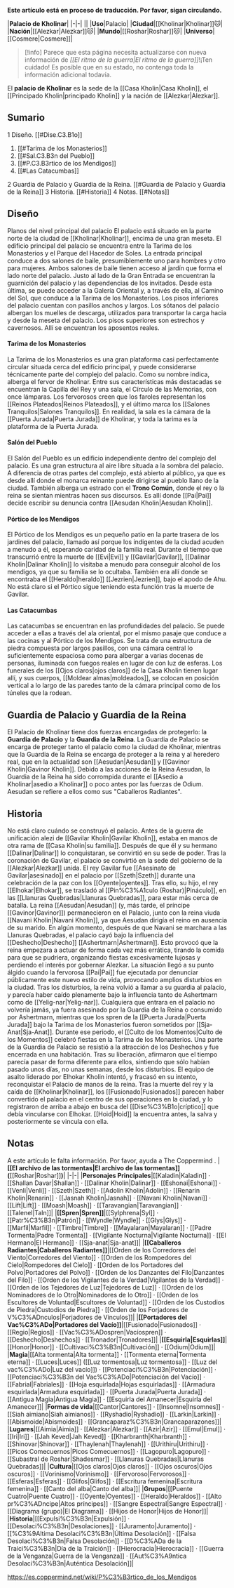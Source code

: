 **Este artículo está en proceso de traducción. Por favor, sigan circulando.**


|**Palacio de Kholinar**|
|-|-|
||
|**Uso**|Palacio|
|**Ciudad**|[[Kholinar\|Kholinar]]🐱︎|
|**Nación**|[[Alezkar\|Alezkar]]🐱︎|
|**Mundo**|[[Roshar\|Roshar]]🐱︎|
|**Universo**|[[Cosmere\|Cosmere]]|

> [!info] Parece que esta página necesita actualizarse con nueva información de *[[El ritmo de la guerra\|El ritmo de la guerra]]*!¡Ten cuidado! Es posible que en su estado, no contenga toda la información adicional todavía.

El **palacio de Kholinar** es la sede de la [[Casa Kholin\|Casa Kholin]], el [[Principado Kholin\|principado Kholin]] y la nación de [[Alezkar\|Alezkar]].

## Sumario

1 Diseño. [[#Dise.C3.B1o]] 

1. [[#Tarima de los Monasterios]] 
1. [[#Sal.C3.B3n del Pueblo]] 
1. [[#P.C3.B3rtico de los Mendigos]] 
1. [[#Las Catacumbas]] 


2 Guardia de Palacio y Guardia de la Reina. [[#Guardia de Palacio y Guardia de la Reina]] 
3 Historia. [[#Historia]] 
4 Notas. [[#Notas]] 


## Diseño
  Planos del nivel principal del palacio
El palacio está situado en la parte norte de la ciudad de [[Kholinar\|Kholinar]], encima de una gran meseta.
El edificio principal del palacio se encuentra entre la Tarima de los Monasterios y el Parque del Hacedor de Soles. La entrada principal conduce a dos salones de baile, presumiblemente uno para hombres y otro para mujeres. Ambos salones de baile tienen acceso al jardín que forma el lado norte del palacio. Justo al lado de la Gran Entrada se encuentran la guarnición del palacio y las dependencias de los invitados. Desde esta última, se puede acceder a la Galería Oriental y, a través de ella, al Camino del Sol, que conduce a la Tarima de los Monasterios.
Los pisos inferiores del palacio cuentan con pasillos anchos y largos. Los sótanos del palacio albergan los muelles de descarga, utilizados para transportar la carga hacia y desde la meseta del palacio. Los pisos superiores son estrechos y cavernosos. Allí se encuentran los aposentos reales.

#### Tarima de los Monasterios
La Tarima de los Monasterios es una gran plataforma casi perfectamente circular situada cerca del edificio principal, y puede considerarse técnicamente parte del complejo del palacio. Como su nombre indica, alberga el fervor de Kholinar. Entre sus características más destacadas se encuentran la Capilla del Rey y una sala, el Círculo de las Memorias, con once lámparas. Los fervorosos creen que los faroles representan los [[Reinos Plateados\|Reinos Plateados]], y el último marca los [[Salones Tranquilos\|Salones Tranquilos]].
En realidad, la sala es la cámara de la [[Puerta Jurada\|Puerta Jurada]] de Kholinar, y toda la tarima es la plataforma de la Puerta Jurada.

#### Salón del Pueblo
El Salón del Pueblo es un edificio independiente dentro del complejo del palacio. Es una gran estructura al aire libre situada a la sombra del palacio. A diferencia de otras partes del complejo, está abierto al público, ya que es desde allí donde el monarca reinante puede dirigirse al pueblo llano de la ciudad. También alberga un estrado con el **Trono Común**, donde el rey o la reina se sientan mientras hacen sus discursos. Es allí donde [[Pai\|Pai]] decide escribir su denuncia contra [[Aesudan Kholin\|Aesudan Kholin]].

#### Pórtico de los Mendigos
El Pórtico de los Mendigos es un pequeño patio en la parte trasera de los jardines del palacio, llamado así porque los indigentes de la ciudad acuden a menudo a él, esperando caridad de la familia real. Durante el tiempo que transcurrió entre la muerte de [[Evi\|Evi]] y [[Gavilar\|Gavilar]], [[Dalinar Kholin\|Dalinar Kholin]] lo visitaba a menudo para conseguir alcohol de los mendigos, ya que su familia se lo ocultaba. También era allí donde se encontraba el [[Heraldo\|heraldo]] [[Jezrien\|Jezrien]], bajo el apodo de Ahu. No está claro si el Pórtico sigue teniendo esta función tras la muerte de Gavilar.

#### Las Catacumbas
Las catacumbas se encuentran en las profundidades del palacio. Se puede acceder a ellas a través del ala oriental, por el mismo pasaje que conduce a las cocinas y al Pórtico de los Mendigos. Se trata de una estructura de piedra compuesta por largos pasillos, con una cámara central lo suficientemente espaciosa como para albergar a varias docenas de personas, iluminada con fuegos reales en lugar de con luz de esferas. Los funerales de los [[Ojos claros\|ojos claros]] de la Casa Kholin tienen lugar allí, y sus cuerpos, [[Moldear almas\|moldeados]], se colocan en posición vertical a lo largo de las paredes tanto de la cámara principal como de los túneles que la rodean.

## Guardia de Palacio y Guardia de la Reina
El Palacio de Kholinar tiene dos fuerzas encargadas de protegerlo: la **Guardia de Palacio** y la **Guardia de la Reina**. La Guardia de Palacio se encarga de proteger tanto el palacio como la ciudad de Kholinar, mientras que la Guardia de la Reina se encarga de proteger a la reina y al heredero real, que en la actualidad son [[Aesudan\|Aesudan]] y [[Gavinor Kholin\|Gavinor Kholin]].
Debido a las acciones de la Reina Aesudan, la Guardia de la Reina ha sido corrompida durante el [[Asedio a Kholinar\|asedio a Kholinar]] o poco antes por las fuerzas de Odium. Aesudan se refiere a ellos como sus "Caballeros Radiantes".

## Historia
No está claro cuándo se construyó el palacio. Antes de la guerra de unificación alezi de [[Gavilar Kholin\|Gavilar Kholin]], estaba en manos de otra rama de [[Casa Kholin\|su familia]]. Después de que él y su hermano [[Dalinar\|Dalinar]] lo conquistaran, se convirtió en su sede de poder. Tras la coronación de Gavilar, el palacio se convirtió en la sede del gobierno de la [[Alezkar\|Alezkar]] unida.
El rey Gavilar fue [[Asesinato de Gavilar\|asesinado]] en el palacio por [[Szeth\|Szeth]] durante una celebración de la paz con los [[Oyente\|oyentes]]. Tras ello, su hijo, el rey [[Elhokar\|Elhokar]], se trasladó al [[Pin%C3%A1culo (Roshar)\|Pináculo]], en las [[Llanuras Quebradas\|Llanuras Quebradas]], para estar más cerca de batalla. La reina [[Aesudan\|Aesudan]] (y, más tarde, el príncipe [[Gavinor\|Gavinor]]) permanecieron en el Palacio, junto con la reina viuda [[Navani Kholin\|Navani Kholin]], ya que Aesudan dirigía el reino en ausencia de su marido.
En algún momento, después de que Navani se marchara a las Llanuras Quebradas, el palacio cayó bajo la influencia del [[Deshecho\|Deshecho]] [[Ashertmarn\|Ashertmarn]]. Esto provocó que la reina empezara a actuar de forma cada vez más errática, tirando la comida para que se pudriera, organizando fiestas excesivamente lujosas y perdiendo el interés por gobernar Alezkar. La situación llegó a su punto álgido cuando la fervorosa [[Pai\|Pai]] fue ejecutada por denunciar públicamente este nuevo estilo de vida, provocando amplios disturbios en la ciudad.
Tras los disturbios, la reina volvió a llamar a su guardia al palacio, y parecía haber caído plenamente bajo la influencia tanto de Ashertmarn como de [[Yelig-nar\|Yelig-nar]]. Cualquiera que entrara en el palacio no volvería jamás, ya fuera asesinado por la Guardia de la Reina o consumido por Ashertmarn, mientras que los spren de la [[Puerta Jurada\|Puerta Jurada]] bajo la Tarima de los Monasterios fueron sometidos por [[Sja-Anat\|Sja-Anat]]. Durante ese periodo, el [[Culto de los Momentos\|Culto de los Momentos]] celebró fiestas en la Tarima de los Monasterios. Una parte de la Guardia de Palacio se resistió a la atracción de los Deshechos y fue encerrada en una habitación. Tras su liberación, afirmaron que el tiempo parecía pasar de forma diferente para ellos, sintiendo que sólo habían pasado unos días, no unas semanas, desde los disturbios.
El equipo de asalto liderado por Elhokar Kholin intentó, y fracasó en su intento, reconquistar el Palacio de manos de la reina. Tras la muerte del rey y la caída de [[Kholinar\|Kholinar]], los [[Fusionado\|Fusionados]] parecen haber convertido el palacio en el centro de sus operaciones en la ciudad, y lo registraron de arriba a abajo en busca del [[Dise%C3%B1o\|críptico]] que debía vincularse con Elhokar.  [[Hoid\|Hoid]] la encuentra antes, la salva y posteriormente se vincula con ella.

## Notas

A este artículo le falta información. Por favor, ayuda a The Coppermind .
|**[[El archivo de las tormentas\|El archivo de las tormentas]] (**[[Roshar\|Roshar]]**)**|
|-|-|
|**Personajes Principales**|[[Kaladin\|Kaladin]] · [[Shallan Davar\|Shallan]] · [[Dalinar Kholin\|Dalinar]] · [[Eshonai\|Eshonai]] · [[Venli\|Venli]] · [[Szeth\|Szeth]] · [[Adolin Kholin\|Adolin]] · [[Renarin Kholin\|Renarin]] · [[Jasnah Kholin\|Jasnah]] · [[Navani Kholin\|Navani]] · [[Lift\|Lift]] · [[Moash\|Moash]] · [[Taravangian\|Taravangian]] · [[Talenel\|Taln]]|
|**[[Spren\|Spren]]**|[[Sylphrena\|Syl]] · [[Patr%C3%B3n\|Patrón]] · [[Wyndle\|Wyndle]] · [[Glys\|Glys]] · [[Marfil\|Marfil]] · [[Timbre\|Timbre]] · [[Mayalaran\|Mayalaran]] · [[Padre Tormenta\|Padre Tormenta]] · [[Vigilante Nocturna\|Vigilante Nocturna]] · [[El Hermano\|El Hermano]] · [[Sja-anat\|Sja-anat]]|
|**[[Caballeros Radiantes\|Caballeros Radiantes]]**|[[Orden de los Corredores del Viento\|Corredores del Viento]] · [[Orden de los Rompedores del Cielo\|Rompedores del Cielo]] · [[Orden de los Portadores del Polvo\|Portadores del Polvo]] · [[Orden de los Danzantes del Filo\|Danzantes del Filo]] · [[Orden de los Vigilantes de la Verdad\|Vigilantes de la Verdad]] · [[Orden de los Tejedores de Luz\|Tejedores de Luz]] · [[Orden de los Nominadores de lo Otro\|Nominadores de lo Otro]] · [[Orden de los Escultores de Voluntad\|Escultores de Voluntad]] · [[Orden de los Custodios de Piedra\|Custodios de Piedra]] · [[Orden de los Forjadores de V%C3%ADnculos\|Forjadores de Vínculos]]|
|**[[Portadores del Vac%C3%ADo\|Portadores del Vacío]]**|[[Fusionado\|Fusionados]] · [[Regio\|Regios]] · [[Vac%C3%ADospren\|Vacíospren]] · [[Deshecho\|Deshechos]] · [[Tronador\|Tronadores]]|
|**[[Esquirla\|Esquirlas]]**|[[Honor\|Honor]] · [[Cultivaci%C3%B3n\|Cultivación]] · [[Odium\|Odium]]|
|**Magia**|[[Alta tormenta\|Alta tormenta]] · [[Tormenta eterna\|Tormenta eterna]] · [[Luces\|Luces]] ([[Luz tormentosa\|Luz tormentosa]] · [[Luz del vac%C3%ADo\|Luz del vacío]]) · [[Potenciaci%C3%B3n\|Potenciación]] · [[Potenciaci%C3%B3n del Vac%C3%ADo\|Potenciación del Vacío]] · [[Fabrial\|Fabriales]] · [[Hoja esquirlada\|Hojas esquirladas]] · [[Armadura esquirlada\|Armadura esquirlada]] · [[Puerta Jurada\|Puerta Jurada]] · [[Antigua Magia\|Antigua Magia]] · [[Esquirla del Amanecer\|Esquirla del Amanecer]]|
|**Formas de vida**|[[Cantor\|Cantores]] · [[Insomne\|Insomnes]] · [[Siah aimiano\|Siah aimianos]] · [[Ryshadio\|Ryshadio]] · [[Larkin\|Larkin]] · [[Abismoide\|Abismoides]] · [[Grancaparaz%C3%B3n\|Grancaparazones]]|
|**Lugares**|[[Aimia\|Aimia]] · [[Alezkar\|Alezkar]] · [[Azir\|Azir]] · [[Emul\|Emul]] · [[Iri\|Iri]] · [[Jah Keved\|Jah Keved]] · [[Kharbranth\|Kharbranth]] · [[Shinovar\|Shinovar]] · [[Thaylenah\|Thaylenah]] · [[Urithiru\|Urithiru]] · [[Picos Comecuernos\|Picos Comecuernos]] · [[Lagopuro\|Lagopuro]] · [[Subastral de Roshar\|Shadesmar]] · [[Llanuras Quebradas\|Llanuras Quebradas]]|
|**Cultura**|[[Ojos claros\|Ojos claros]] · [[Ojos oscuros\|Ojos oscuros]] · [[Vorinismo\|Vorinismo]] · [[Fervoroso\|Fervorosos]] · [[Esferas\|Esferas]] · [[Glifos\|Glifos]] · [[Escritura femenina\|Escritura femenina]] · [[Canto del alba\|Canto del alba]]|
|**Grupos**|[[Puente Cuatro\|Puente Cuatro]] · [[Oyente\|Oyentes]] · [[Heraldo\|Heraldos]] · [[Alto pr%C3%ADncipe\|Altos príncipes]] · [[Sangre Espectral\|Sangre Espectral]] · [[Diagrama (grupo)\|El Diagrama]] · [[Hijos de Honor\|Hijos de Honor]]|
|**Historia**|[[Expulsi%C3%B3n\|Expulsión]] · [[Desolaci%C3%B3n\|Desolaciones]] · [[Juramento\|Juramento]] · [[%C3%9Altima Desolaci%C3%B3n\|Última Desolación]] · [[Falsa Desolaci%C3%B3n\|Falsa Desolación]] · [[D%C3%ADa de la Traici%C3%B3n\|Día de la Traición]] · [[Hierocracia\|Hierocracia]] · [[Guerra de la Venganza\|Guerra de la Venganza]] · [[Aut%C3%A9ntica Desolaci%C3%B3n\|Auténtica Desolación]]|



https://es.coppermind.net/wiki/P%C3%B3rtico_de_los_Mendigos